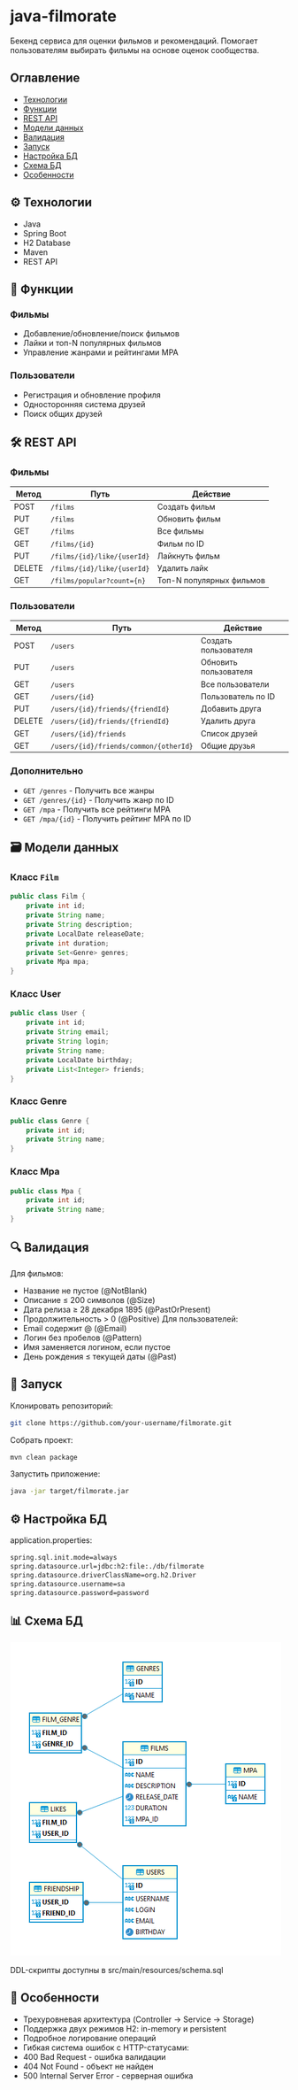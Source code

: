 # java-filmorate

Бекенд сервиса для оценки фильмов и рекомендаций. Помогает пользователям выбирать фильмы на основе оценок сообщества.

## Оглавление
- [Технологии](#%EF%B8%8F-технологии)
- [Функции](#-функции)
- [REST API](#%EF%B8%8F-rest-api)
- [Модели данных](#-модели-данных)
- [Валидация](#-валидация)
- [Запуск](#-запуск)
- [Настройка БД](#%EF%B8%8F-настройка-бд)
- [Схема БД](#-схема-бд)
- [Особенности](#-особенности)

## ⚙️ Технологии
- Java
- Spring Boot
- H2 Database
- Maven
- REST API

## 🎯 Функции
### Фильмы
- Добавление/обновление/поиск фильмов
- Лайки и топ-N популярных фильмов
- Управление жанрами и рейтингами MPA

### Пользователи
- Регистрация и обновление профиля
- Односторонняя система друзей
- Поиск общих друзей

## 🛠️ REST API
### Фильмы
| Метод   | Путь                          | Действие                     |
|---------|-------------------------------|------------------------------|
| POST    | `/films`                      | Создать фильм                |
| PUT     | `/films`                      | Обновить фильм               |
| GET     | `/films`                      | Все фильмы                   |
| GET     | `/films/{id}`                 | Фильм по ID                  |
| PUT     | `/films/{id}/like/{userId}`   | Лайкнуть фильм               |
| DELETE  | `/films/{id}/like/{userId}`   | Удалить лайк                 |
| GET     | `/films/popular?count={n}`    | Топ-N популярных фильмов     |

### Пользователи
| Метод   | Путь                                  | Действие                     |
|---------|---------------------------------------|------------------------------|
| POST    | `/users`                              | Создать пользователя         |
| PUT     | `/users`                              | Обновить пользователя        |
| GET     | `/users`                              | Все пользователи             |
| GET     | `/users/{id}`                         | Пользователь по ID           |
| PUT     | `/users/{id}/friends/{friendId}`      | Добавить друга               |
| DELETE  | `/users/{id}/friends/{friendId}`      | Удалить друга                |
| GET     | `/users/{id}/friends`                 | Список друзей                |
| GET     | `/users/{id}/friends/common/{otherId}`| Общие друзья                |

### Дополнительно
- `GET /genres` - Получить все жанры
- `GET /genres/{id}` - Получить жанр по ID
- `GET /mpa` - Получить все рейтинги MPA
- `GET /mpa/{id}` - Получить рейтинг MPA по ID

## 🗃️ Модели данных 
### Класс `Film`
```java
public class Film {
    private int id;
    private String name;
    private String description;
    private LocalDate releaseDate;
    private int duration;
    private Set<Genre> genres;
    private Mpa mpa;
}
```
### Класс User
```java
public class User {
    private int id;
    private String email;
    private String login;
    private String name;
    private LocalDate birthday;
    private List<Integer> friends;
}
```
### Класс Genre
```java
public class Genre {
    private int id;
    private String name;
}
```
### Класс Mpa
```java
public class Mpa {
    private int id;
    private String name;
}
```

## 🔍 Валидация
Для фильмов:
- Название не пустое (@NotBlank)
- Описание ≤ 200 символов (@Size)
- Дата релиза ≥ 28 декабря 1895 (@PastOrPresent)
- Продолжительность > 0 (@Positive)
Для пользователей:
- Email содержит @ (@Email)
- Логин без пробелов (@Pattern)
- Имя заменяется логином, если пустое
- День рождения ≤ текущей даты (@Past)

## 🚀 Запуск
Клонировать репозиторий:

```bash
git clone https://github.com/your-username/filmorate.git
```
Собрать проект:
```bash
mvn clean package
```
Запустить приложение:
```bash
java -jar target/filmorate.jar
```

## ⚙️ Настройка БД
application.properties:

```
spring.sql.init.mode=always
spring.datasource.url=jdbc:h2:file:./db/filmorate
spring.datasource.driverClassName=org.h2.Driver
spring.datasource.username=sa
spring.datasource.password=password
```

## 📊 Схема БД

![scheme DB](/src/main/resources/Scheme%20of%20DB.PNG)

DDL-скрипты доступны в src/main/resources/schema.sql

## 🌟 Особенности
- Трехуровневая архитектура (Controller → Service → Storage)
- Поддержка двух режимов H2: in-memory и persistent
- Подробное логирование операций
- Гибкая система ошибок с HTTP-статусами:
- 400 Bad Request - ошибка валидации
- 404 Not Found - объект не найден
- 500 Internal Server Error - серверная ошибка
